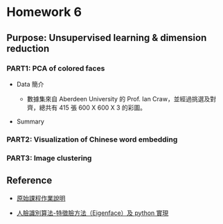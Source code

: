 # Homework 6


## Purpose: Unsupervised learning & dimension reduction


### PART1: PCA of colored faces
 
*  Data 簡介

   * 數據集來自 Aberdeen University 的 Prof. Ian Craw，並經過挑選及對齊，總共有 415 張 600 X 600 X 3 的彩圖。

* Summary 

### PART2: Visualization of Chinese word embedding

### PART3: Image clustering


## Reference

* [原始課程作業說明](https://docs.google.com/presentation/d/1v2aJnjqplnQ5YSprp6IXbWM_VPavtolqpgbGWM4HidY/edit)

* [人臉識別算法-特徵臉方法（Eigenface）及 python 實現](https://blog.csdn.net/u010006643/article/details/46417127)

